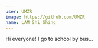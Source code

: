```yaml
---
user: UMZR
image: https://github.com/UMZR
name: LAM Shi Shing
---
```

Hi everyone! I go to school by bus...  
[](https://cdn.lihkg.com/assets/faces/dog/math.gif)  